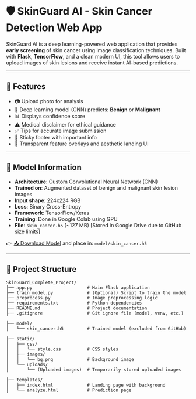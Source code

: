 # 🛡️ SkinGuard AI - Skin Cancer Detection Web App

SkinGuard AI is a deep learning-powered web application that provides **early screening** of skin cancer using image classification techniques. Built with **Flask**, **TensorFlow**, and a clean modern UI, this tool allows users to upload images of skin lesions and receive instant AI-based predictions.

---

## 🚀 Features

- 📷 Upload photo for analysis
- 🤖 Deep learning model (CNN) predicts: **Benign** or **Malignant**
- 📊 Displays confidence score
- ⚠️ Medical disclaimer for ethical guidance
- ✅ Tips for accurate image submission
- 📎 Sticky footer with important info
- 🎨 Transparent feature overlays and aesthetic landing UI

---

## 🧠 Model Information

- **Architecture**: Custom Convolutional Neural Network (CNN)
- **Trained on**: Augmented dataset of benign and malignant skin lesion images
- **Input shape**: 224x224 RGB
- **Loss**: Binary Cross-Entropy  
- **Framework**: TensorFlow/Keras  
- **Training**: Done in Google Colab using GPU  
- **File**: `skin_cancer.h5` (~127 MB) [Stored in Google Drive due to GitHub size limits]

👉 [📥 Download Model](https://your-google-drive-link.com) and place in: `model/skin_cancer.h5`

---

## 📁 Project Structure

```
SkinGuard_Complete_Project/
├── app.py                     # Main Flask application
├── train_model.py             # (Optional) Script to train the model
├── preprocess.py              # Image preprocessing logic
├── requirements.txt           # Python dependencies
├── README.md                  # Project documentation
├── .gitignore                 # Git ignore file (model, venv, etc.)

├── model/
│   └── skin_cancer.h5         # Trained model (excluded from GitHub)

├── static/
│   ├── css/
│   │   └── style.css          # CSS styles
│   ├── images/
│   │   └── bg.png             # Background image
│   └── uploads/
│       └── (Uploaded images)  # Temporarily stored uploaded images

├── templates/
│   ├── index.html             # Landing page with background
│   └── analyze.html           # Prediction page
```

